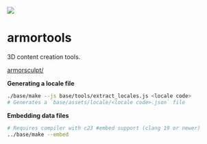![](https://armorpaint.org/img/git_root.jpg)

armortools
==============

3D content creation tools.

[armorsculpt/](https://github.com/armory3d/armortools/tree/main/sculpt)

**Generating a locale file**
```bash
./base/make --js base/tools/extract_locales.js <locale code>
# Generates a `base/assets/locale/<locale code>.json` file
```

**Embedding data files**
```bash
# Requires compiler with c23 #embed support (clang 19 or newer)
../base/make --embed
```
